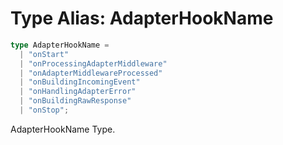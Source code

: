 # Type Alias: AdapterHookName

```ts
type AdapterHookName = 
  | "onStart"
  | "onProcessingAdapterMiddleware"
  | "onAdapterMiddlewareProcessed"
  | "onBuildingIncomingEvent"
  | "onHandlingAdapterError"
  | "onBuildingRawResponse"
  | "onStop";
```

AdapterHookName Type.
